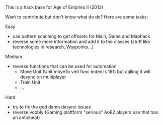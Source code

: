 This is a hack base for Age of Empires II (2013)

Want to contribute but don't know what do do? Here are some tasks:

Easy
- use pattern scanning to get offssets for Main, Game and Maphack
- reverse some more information and add it to the classes (stuff like technologies in research, Waypoints...)

Medium
- reverse functions that can be used for automation
	- Move Unit (Unit moveTo vmt func index is 161) but calling it will desync on multiplayer
	- Train Unit
	- ... 

Hard
- try to fix the god damn desync issues
- reverse voobly (Gaming plattform "serious" AoE2 players use that has an anticheat) 